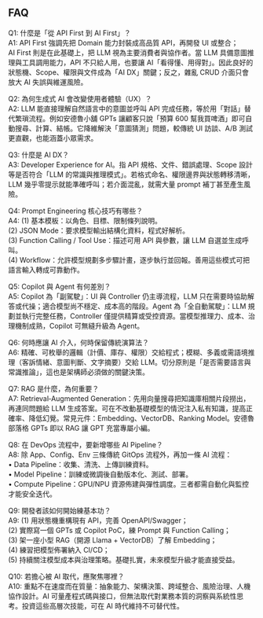 ## FAQ  

Q1: 什麼是「從 API First 到 AI First」？  
A1: API First 強調先把 Domain 能力封裝成高品質 API，再開發 UI 或整合；AI First 則是在此基礎上，把 LLM 視為主要消費者與協作者。當 LLM 具備意圖推理與工具調用能力，API 不只給人用，也要讓 AI「看得懂、用得對」。因此良好的狀態機、Scope、權限與文件成為「AI DX」關鍵；反之，雜亂 CRUD 介面只會放大 AI 失誤與維運風險。  

Q2: 為何生成式 AI 會改變使用者體驗（UX）？  
A2: LLM 能直接理解自然語言中的意圖並呼叫 API 完成任務，等於用「對話」替代繁瑣流程。例如安德魯小舖 GPTs 讓顧客只說「預算 600 幫我買啤酒」即可自動搜尋、計算、結帳。它降維解決「意圖猜測」問題，較傳統 UI 訪談、A/B 測試更直觀，也能涵蓋小眾需求。  

Q3: 什麼是 AI DX？  
A3: Developer Experience for AI。指 API 規格、文件、錯誤處理、Scope 設計等是否符合「LLM 的常識與推理模式」。若格式命名、權限邊界與狀態轉移清晰，LLM 幾乎零提示就能準確呼叫；若介面混亂，就需大量 prompt 補丁甚至產生風險。  

Q4: Prompt Engineering 核心技巧有哪些？  
A4: (1) 基本模板：以角色、目標、限制條列說明。  
(2) JSON Mode：要求模型輸出結構化資料，程式好解析。  
(3) Function Calling / Tool Use：描述可用 API 與參數，讓 LLM 自選並生成呼叫。  
(4) Workflow：允許模型規劃多步驟計畫，逐步執行並回報。善用這些模式可把語言輸入轉成可靠動作。  

Q5: Copilot 與 Agent 有何差別？  
A5: Copilot 為「副駕駛」：UI 與 Controller 仍主導流程，LLM 只在需要時協助解答或代操；適合模型尚不穩定、成本高的階段。Agent 為「全自動駕駛」：LLM 規劃並執行完整任務，Controller 僅提供精算或受控資源。當模型推理力、成本、治理機制成熟，Copilot 可無縫升級為 Agent。  

Q6: 何時應讓 AI 介入，何時保留傳統演算法？  
A6: 精確、可枚舉的邏輯（計價、庫存、權限）交給程式；模糊、多義或需語境推理（客訴情緒、意圖判斷、文字摘要）交給 LLM。切分原則是「是否需要語言與常識推論」，這也是架構師必須做的關鍵決策。  

Q7: RAG 是什麼，為何重要？  
A7: Retrieval‑Augmented Generation：先用向量搜尋把知識庫相關片段撈出，再連同問題給 LLM 生成答案。可在不改動基礎模型的情況注入私有知識，提高正確率、降低幻覺。常見元件：Embedding、VectorDB、Ranking Model。安德魯部落格 GPTs 即以 RAG 讓 GPT 充當專屬小編。  

Q8: 在 DevOps 流程中，要新增哪些 AI Pipeline？  
A8: 除 App、Config、Env 三條傳統 GitOps 流程外，再加一條 AI 流程：  
• Data Pipeline：收集、清洗、上傳訓練資料。  
• Model Pipeline：訓練或微調後自動版本化、測試、部署。  
• Compute Pipeline：GPU/NPU 資源佈建與彈性調度。三者都需自動化與監控才能安全迭代。  

Q9: 開發者該如何開始練基本功？  
A9: (1) 用狀態機重構現有 API，完善 OpenAPI/Swagger；  
(2) 實際寫一個 GPTs 或 Copilot PoC，練 Prompt 與 Function Calling；  
(3) 架一座小型 RAG（開源 Llama + VectorDB）了解 Embedding；  
(4) 練習把模型佈署納入 CI/CD；  
(5) 持續關注模型成本與治理策略。基礎扎實，未來模型升級才能直接受益。  

Q10: 若擔心被 AI 取代，應聚焦哪裡？  
A10: 重點不在速度而在質量：抽象能力、架構決策、跨域整合、風險治理、人機協作設計。AI 可量產程式碼與接口，但無法取代對業務本質的洞察與系統性思考。投資這些高層次技能，可在 AI 時代維持不可替代性。